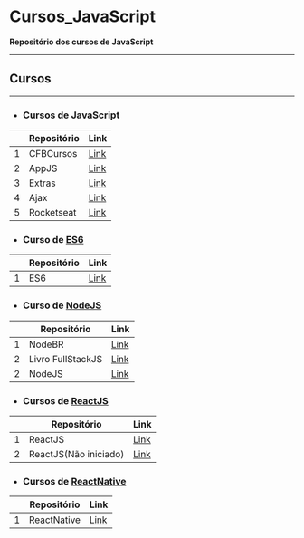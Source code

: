 # Cursos_JavaScript
**Repositório dos cursos de JavaScript**

-------

## Cursos

-------

* ### Cursos de JavaScript

|   | Repositório          |  Link  |
| - | -------------------- |  ---------  |
| 1 | CFBCursos          | [Link](https://github.com/Rickecr/Cursos_JavaScript/tree/master/CFBCursos) |
| 2 | AppJS          | [Link](https://github.com/Rickecr/Cursos_JavaScript/tree/master/App_JS) |
| 3 | Extras          | [Link](https://github.com/Rickecr/Cursos_JavaScript/tree/master/Extras) |
| 4 | Ajax          | [Link](https://github.com/Rickecr/Cursos_JavaScript/tree/master/Ajax) |
| 5 | Rocketseat    | [Link](https://station.rocketseat.com.br/courses/starter/b6ac7701-5bdd-494c-84fa-990471fcf9f0#0/0) |

* ### Curso de [ES6](https://station.rocketseat.com.br/courses/starter/e6100adf-08fb-4699-8567-b3690eb1cc21#0/0)

|   | Repositório          |  Link  |
| - | -------------------- |  ---------  |
| 1 | ES6                 | [Link](https://github.com/Rickecr/Cursos_JavaScript/tree/master/ES6) |

* ### Curso de [NodeJS](https://cursos.nodebr.org/courses/448292/lectures/6941446)

|   | Repositório          |  Link  |
| - | -------------------- |  ---------  |
| 1 | NodeBR             | [Link](https://github.com/Rickecr/Cursos_JavaScript/tree/master/CursoNodeBR) |
| 2 | Livro FullStackJS  | [Link](https://github.com/Rickecr/Cursos_JavaScript/tree/master/LivroFullStackJS) |
| 2 | NodeJS             | [Link](https://github.com/Rickecr/Cursos_JavaScript/tree/master/NodeJS/node_api) |

* ### Cursos de [ReactJS](https://station.rocketseat.com.br/courses/starter/904ad905-42b9-45da-a21d-58bc7c74267b)

|   | Repositório          |  Link  |
| - | -------------------- |  ---------  |
| 1 | ReactJS          | [Link](https://github.com/Rickecr/Cursos_JavaScript/tree/master/ReactJS/huntweb) |
| 2 | ReactJS(Não iniciado) | [Link](https://github.com/Rickecr/Cursos_JavaScript/tree/master/LivroFullStackJS) |

* ### Cursos de [ReactNative](https://station.rocketseat.com.br/courses/starter/2b9c4d13-e243-4cbe-9fa2-545ca6dce1b3)

|   | Repositório          |  Link  |
| - | -------------------- |  ---------  |
| 1 | ReactNative         | [Link](https://github.com/Rickecr/Cursos_JavaScript/tree/master/ReactNative/) |
